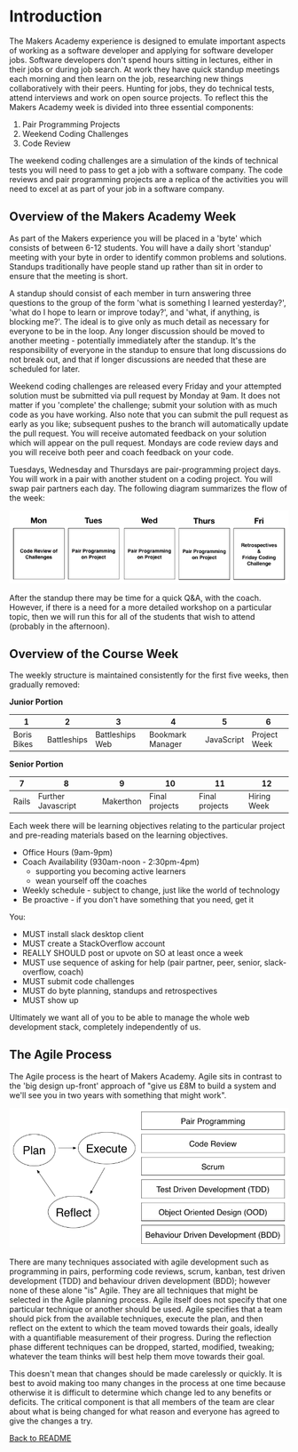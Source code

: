 Introduction
===========

The Makers Academy experience is designed to emulate important aspects of working as a software developer and applying for software developer jobs.  Software developers don't spend hours sitting in lectures, either in their jobs or during job search. At work they have quick standup meetings each morning and then learn on the job, researching new things collaboratively with their peers.  Hunting for jobs, they do technical tests, attend interviews and work on open source projects. To reflect this the Makers Academy week is divided into three essential components:

1. Pair Programming Projects
2. Weekend Coding Challenges
3. Code Review

The weekend coding challenges are a simulation of the kinds of technical tests you will need to pass to get a job with a software company.  The code reviews and pair programming projects are a replica of the activities you will need to excel at as part of your job in a software company.

Overview of the Makers Academy Week
-----------------------------------

As part of the Makers experience you will be placed in a 'byte' which consists of between 6-12 students.  You will have a daily short 'standup' meeting with your byte in order to identify common problems and solutions.  Standups traditionally have people stand up rather than sit in order to ensure that the meeting is short.

A standup should consist of each member in turn answering three questions to the group of the form 'what is something I learned yesterday?', 'what do I hope to learn or improve today?', and 'what, if anything, is blocking me?'.  The ideal is to give only as much detail as necessary for everyone to be in the loop.  Any longer discussion should be moved to another meeting - potentially immediately after the standup.  It's the responsibility of everyone in the standup to ensure that long discussions do not break out, and that if longer discussions are needed that these are scheduled for later.

Weekend coding challenges are released every Friday and your attempted solution must be submitted via pull request by Monday at 9am.  It does not matter if you 'complete' the challenge; submit your solution with as much code as you have working.  Also note that you can submit the pull request as early as you like; subsequent pushes to the branch will automatically update the pull request.  You will receive automated feedback on your solution which will appear on the pull request.  Mondays are code review days and you will receive both peer and coach feedback on your code.

Tuesdays, Wednesday and Thursdays are pair-programming project days.  You will work in a pair with another student on a coding project. You will swap pair partners each day.  The following diagram summarizes the flow of the week:

![Makers Week](images/makers-week.png)

After the standup there may be time for a quick Q&A, with the coach.  However, if there is a need for a more detailed workshop on a particular topic, then we will run this for all of the students that wish to attend (probably in the afternoon).

Overview of the Course Week
-------------------------

The weekly structure is maintained consistently for the first five weeks, then gradually removed:

**Junior Portion**

1             |  2          | 3               | 4                | 5          | 6            |
--------------|-------------|-----------------|------------------|------------|--------------|
Boris Bikes   | Battleships | Battleships Web | Bookmark Manager | JavaScript | Project Week |


**Senior Portion**

7     |  8                 | 9         | 10             | 11             | 12              |
------|--------------------|-----------|----------------|----------------|-----------------|
Rails | Further Javascript | Makerthon | Final projects | Final projects |   Hiring Week   |


Each week there will be learning objectives relating to the particular project and pre-reading materials based on the learning objectives.

* Office Hours (9am-9pm)
* Coach Availability (930am-noon - 2:30pm-4pm)
  - supporting you becoming active learners
  - wean yourself off the coaches
* Weekly schedule - subject to change, just like the world of technology
* Be proactive - if you don't have something that you need, get it

You:

* MUST install slack desktop client
* MUST create a StackOverflow account
* REALLY SHOULD post or upvote on SO at least once a week
* MUST use sequence of asking for help (pair partner, peer, senior, slack-overflow, coach)
* MUST submit code challenges
* MUST do byte planning, standups and retrospectives
* MUST show up

Ultimately we want all of you to be able to manage the whole web development stack, completely independently of us.

The Agile Process
---------------

The Agile process is the heart of Makers Academy. Agile sits in contrast to the 'big design up-front' approach of "give us £8M to build a system and we'll see you in two years with something that might work".

![Agile Process](images/agile.png)

There are many techniques associated with agile development such as programming in pairs, performing code reviews, scrum, kanban, test driven development (TDD) and behaviour driven development (BDD); however none of these alone "is" Agile.  They are all techniques that might be selected in the Agile planning process.  Agile itself does not specify that one particular technique or another should be used.  Agile specifies that a team should pick from the available techniques, execute the plan, and then reflect on the extent to which the team moved towards their goals, ideally with a quantifiable measurement of their progress.  During the reflection phase different techniques can be dropped, started, modified, tweaking; whatever the team thinks will best help them move towards their goal.

This doesn't mean that changes should be made carelessly or quickly.  It is best to avoid making too many changes in the process at one time because otherwise it is difficult to determine which change led to any benefits or deficits.  The critical component is that all members of the team are clear about what is being changed for what reason and everyone has agreed to give the changes a try.

[Back to README](README.md)
